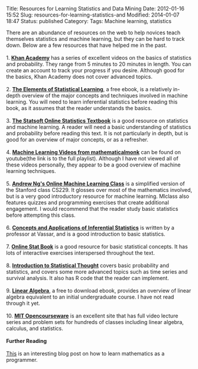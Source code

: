 Title: Resources for Learning Statistics and Data Mining
Date: 2012-01-16 15:52
Slug: resources-for-learning-statistics-and
Modified: 2014-01-07 18:47
Status: published
Category: 
Tags: Machine learning, statistics


<div class='post'>
There are an abundance of resources on the web to help novices teach themselves statistics and machine learning, but they can be hard to track down. Below are a few resources that have helped me in the past.<br><br> 1. <b><a href="http://www.khanacademy.org/#statistics">Khan Academy</a></b> has a series of excellent videos on the basics of statistics and probability. They range from 5 minutes to 20 minutes in length. You can create an account to track your progress if you desire. Although good for the basics, Khan Academy does not cover advanced topics.<br><br> 2. <b><a href="http://www-stat.stanford.edu/~tibs/ElemStatLearn/">The Elements of Statistical Learning</a></b>, a free ebook, is a relatively in-depth overview of the major concepts and techniques involved in machine learning. You will need to learn inferential statistics before reading this book, as it assumes that the reader understands the basics.<br><br> 3. <b><a href="http://www.statsoft.com/textbook/">The Statsoft Online Statistics Textbook</a></b> is a good resource on statistics and machine learning. A reader will need a basic understanding of statistics and probability before reading this text. It is not particularly in depth, but is good for an overview of major concepts, or as a refresher.<br><br> 4. <b><a href="http://www.youtube.com/playlist?list=PLD0F06AA0D2E8FFBA&feature=plcp">Machine Learning Videos from mathematicalmonk</a></b> can be found on youtube(the link is to the full playlist). Although I have not viewed all of these videos personally, they appear to be a good overview of machine learning techniques.<br><br> 5. <b><a href="http://www.ml-class.org/">Andrew Ng's Online Machine Learning Class</a></b> is a simplified version of the Stanford class CS229. It glosses over most of the mathematics involved, but is a very good introductory resource for machine learning.  Mlclass also features quizzes and programming exercises that create additional engagement. I would recommend that the reader study basic statistics before attempting this class.<br><br> 6. <b><a href="http://faculty.vassar.edu/lowry/webtext.html">Concepts and Applications of Inferential Statistics</a></b> is written by a professor at Vassar, and is a good introduction to basic statistics.<br><br> 7. <b><a href="http://onlinestatbook.com/2/index.html">Online Stat Book</a></b> is a good resource for basic statistical concepts. It has lots of interactive exercises interspersed throughout the text.<br><br> 8. <b><a href="http://www.math.umass.edu/~lavine/Book/book.pdf">Introduction to Statistical Thought</a></b> covers basic probability and statistics, and covers some more advanced topics such as time series and survival analysis. It also has R code that the reader can implement.<br><br> 9. <b><a href="http://joshua.smcvt.edu/linearalgebra/">Linear Algebra</a></b>, a free to download ebook, provides an overview of linear algebra equivalent to an initial undergraduate course. I have not read through it yet.<br><br> 10. <b><a href="http://ocw.mit.edu/index.htm">MIT Opencourseware</a></b> is an excellent site that has full video lecture series and problem sets for hundreds of classes including linear algebra, calculus, and statistics.<br><br> <b>Further Reading</b><br><br> <a href="http://steve-yegge.blogspot.com/2006/03/math-for-programmers.html">This</a> is an interesting blog post on how to learn mathematics as a programmer.</div>